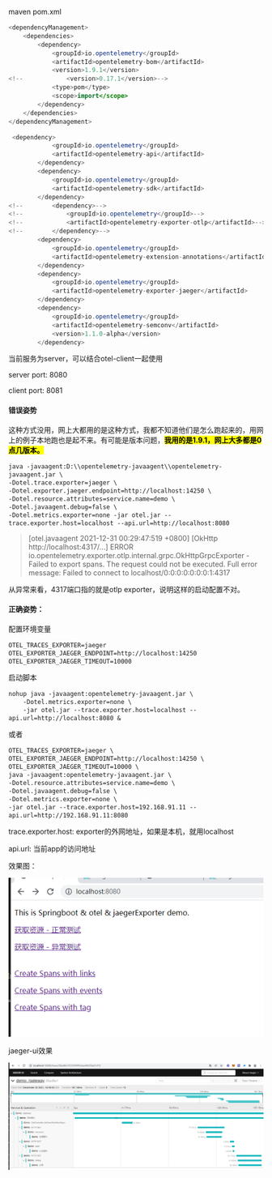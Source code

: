 





maven pom.xml

```java
<dependencyManagement>
    <dependencies>
        <dependency>
            <groupId>io.opentelemetry</groupId>
            <artifactId>opentelemetry-bom</artifactId>
            <version>1.9.1</version>
<!--            <version>0.17.1</version>-->
            <type>pom</type>
            <scope>import</scope>
        </dependency>
    </dependencies>
</dependencyManagement>
```

```java
 <dependency>
            <groupId>io.opentelemetry</groupId>
            <artifactId>opentelemetry-api</artifactId>
        </dependency>
        <dependency>
            <groupId>io.opentelemetry</groupId>
            <artifactId>opentelemetry-sdk</artifactId>
        </dependency>
<!--        <dependency>-->
<!--            <groupId>io.opentelemetry</groupId>-->
<!--            <artifactId>opentelemetry-exporter-otlp</artifactId>-->
<!--        </dependency>-->
        <dependency>
            <groupId>io.opentelemetry</groupId>
            <artifactId>opentelemetry-extension-annotations</artifactId>
        </dependency>
        <dependency>
            <groupId>io.opentelemetry</groupId>
            <artifactId>opentelemetry-exporter-jaeger</artifactId>
        </dependency>
        <dependency>
            <groupId>io.opentelemetry</groupId>
            <artifactId>opentelemetry-semconv</artifactId>
            <version>1.1.0-alpha</version>
        </dependency>
```

当前服务为server，可以结合otel-client一起使用

server port: 8080

client port: 8081

#### 错误姿势

这种方式没用，网上大都用的是这种方式，我都不知道他们是怎么跑起来的，用网上的例子本地跑也是起不来。有可能是版本问题，**<mark>我用的是1.9.1，网上大多都是0点几版本。</mark>**

```shell
java -javaagent:D:\\opentelemetry-javaagent\\opentelemetry-javaagent.jar \
-Dotel.trace.exporter=jaeger \
-Dotel.exporter.jaeger.endpoint=http://localhost:14250 \
-Dotel.resource.attributes=service.name=demo \
-Dotel.javaagent.debug=false \
-Dotel.metrics.exporter=none -jar otel.jar --trace.exporter.host=localhost --api.url=http://localhost:8080 
```

> [otel.javaagent 2021-12-31 00:29:47:519 +0800] [OkHttp http://localhost:4317/...] ERROR io.opentelemetry.exporter.otlp.internal.grpc.OkHttpGrpcExporter - Failed to export spans. The request could not be executed. Full error message: Failed to connect to localhost/0:0:0:0:0:0:0:1:4317



从异常来看，4317端口指的就是otlp exporter，说明这样的启动配置不对。



#### 正确姿势：

配置环境变量

```shell
OTEL_TRACES_EXPORTER=jaeger
OTEL_EXPORTER_JAEGER_ENDPOINT=http://localhost:14250
OTEL_EXPORTER_JAEGER_TIMEOUT=10000
```

启动脚本

```shell
nohup java -javaagent:opentelemetry-javaagent.jar \
    -Dotel.metrics.exporter=none \
    -jar otel.jar --trace.exporter.host=localhost --api.url=http://localhost:8080 &
```

或者

```shell
OTEL_TRACES_EXPORTER=jaeger \
OTEL_EXPORTER_JAEGER_ENDPOINT=http://localhost:14250 \
OTEL_EXPORTER_JAEGER_TIMEOUT=10000 \
java -javaagent:opentelemetry-javaagent.jar \
-Dotel.resource.attributes=service.name=demo \
-Dotel.javaagent.debug=false \
-Dotel.metrics.exporter=none \
-jar otel.jar --trace.exporter.host=192.168.91.11 --api.url=http://192.168.91.11:8080
```



trace.exporter.host: exporter的外网地址，如果是本机，就用localhost

api.url: 当前app的访问地址

效果图：



![](../images/2021-12-30-16-49-45-image.png)

jaeger-ui效果

![](../images/2021-12-30-16-50-10-image.png)




